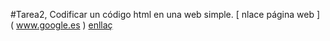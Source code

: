 #Tarea2, Codificar un código html en una web simple.
[ nlace página web ] ( www.google.es )
[enllaç](https://cdn.rawgit.com/MarcosMon/tarea2/f8bf6d23/index.html)
